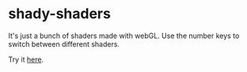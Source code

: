 # shady-shaders
It's just a bunch of shaders made with webGL.
Use the number keys to switch between different shaders.

Try it [here](https://jossomjod.github.io).
